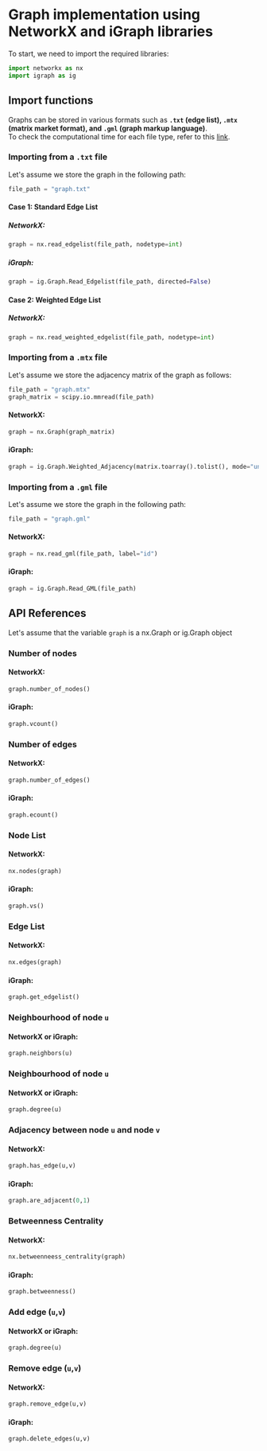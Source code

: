 # Graph implementation using NetworkX and iGraph libraries

To start, we need to import the required libraries:

```python
import networkx as nx
import igraph as ig
```

## Import functions

Graphs can be stored in various formats such as **`.txt` (edge list), `.mtx` (matrix market format), and `.gml` (graph markup language)**.  
To check the computational time for each file type, refer to this [link](https://github.com/msilver22/graph_implementation/blob/main/outputs/import_time_table.md).

### Importing from a `.txt` file

Let's assume we store the graph in the following path:
```python
file_path = "graph.txt"
```

#### Case 1: Standard Edge List 

##### NetworkX:
```python
graph = nx.read_edgelist(file_path, nodetype=int)
```

##### iGraph:
```python
graph = ig.Graph.Read_Edgelist(file_path, directed=False)
```

#### Case 2: Weighted Edge List

##### NetworkX:
```python
graph = nx.read_weighted_edgelist(file_path, nodetype=int)
```

### Importing from a `.mtx` file

Let's assume we store the adjacency matrix of the graph as follows:

```python
file_path = "graph.mtx"
graph_matrix = scipy.io.mmread(file_path)
```

#### NetworkX:
```python
graph = nx.Graph(graph_matrix)
```

#### iGraph:
```python
graph = ig.Graph.Weighted_Adjacency(matrix.toarray().tolist(), mode="undirected")
```

### Importing from a `.gml` file

Let's assume we store the graph in the following path:
```python
file_path = "graph.gml"
```

#### NetworkX:
```python
graph = nx.read_gml(file_path, label="id")
```

#### iGraph:
```python
graph = ig.Graph.Read_GML(file_path)
```


## API References
Let's assume that the variable `graph` is a nx.Graph or ig.Graph object

### Number of nodes
#### NetworkX:
```python
graph.number_of_nodes()
```

#### iGraph:
```python
graph.vcount()
```

### Number of edges
#### NetworkX:
```python
graph.number_of_edges()
```

#### iGraph:
```python
graph.ecount()
```

### Node List
#### NetworkX:
```python
nx.nodes(graph)
```

#### iGraph:
```python
graph.vs()
```

### Edge List
#### NetworkX:
```python
nx.edges(graph)
```

#### iGraph:
```python
graph.get_edgelist()
```

### Neighbourhood of node `u`

#### NetworkX or iGraph:
```python
graph.neighbors(u)
```

### Neighbourhood of node `u`

#### NetworkX or iGraph:
```python
graph.degree(u)
```

### Adjacency between node `u` and node `v`

#### NetworkX:
```python
graph.has_edge(u,v)
```

#### iGraph:
```python
graph.are_adjacent(0,1)
```

### Betweenness Centrality

#### NetworkX:
```python
nx.betweenneess_centrality(graph)
```

#### iGraph:
```python
graph.betweenness()
```

### Add edge (`u`,`v`)

#### NetworkX or iGraph:
```python
graph.degree(u)
```

### Remove edge (`u`,`v`)

#### NetworkX:
```python
graph.remove_edge(u,v)
```

#### iGraph:
```python
graph.delete_edges(u,v)
```


